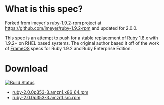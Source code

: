 # What is this spec?

Forked from imeyer's ruby-1.9.2-rpm project at https://github.com/imeyer/ruby-1.9.2-rpm and updated for 2.0.0.

This spec is an attempt to push for a stable replacement of Ruby 1.8.x with 1.9.2+ on RHEL based systems. The original author based it off of the work of [FrameOS](http://www.frameos.org) specs for Ruby 1.9.2 and Ruby Enterprise Edition.

# Download

[![Build Status](https://drone.io/github.com/winebarrel/ruby-2.0.0-rpm/status.png)](https://drone.io/github.com/winebarrel/ruby-2.0.0-rpm/latest)

* [ruby-2.0.0p353-3.amzn1.x86_64.rpm](https://s3-ap-northeast-1.amazonaws.com/ruby-200-rpm/ruby-2.0.0p353-3.amzn1.x86_64.rpm)
* [ruby-2.0.0p353-3.amzn1.src.rpm](https://s3-ap-northeast-1.amazonaws.com/ruby-200-rpm/ruby-2.0.0p353-3.amzn1.src.rpm)
